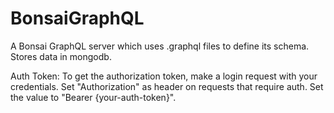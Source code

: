 # BonsaiGraphQL
A Bonsai GraphQL server which uses .graphql files to define its schema. Stores data in mongodb.

Auth Token:
To get the authorization token, make a login request with your credentials.
Set "Authorization" as header on requests that require auth. Set the value to "Bearer {your-auth-token}".